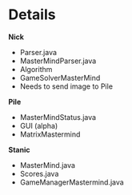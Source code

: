 # Details #

**Nick**

  * Parser.java
  * MasterMindParser.java
  * Algorithm
  * GameSolverMasterMind
  * Needs to send image to Pile

**Pile**
  * MasterMindStatus.java
  * GUI (alpha)
  * MatrixMastermind

**Stanic**
  * MasterMind.java
  * Scores.java
  * GameManagerMastermind.java
